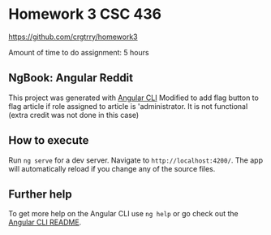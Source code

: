 # Homework 3 CSC 436

https://github.com/crgtrry/homework3

Amount of time to do assignment: 5 hours

## NgBook: Angular Reddit

This project was generated with [Angular CLI](https://github.com/angular/angular-cli) Modified to add flag button to flag article if role assigned to article is 'administrator.  It is not functional (extra credit was not done in this case)

## How to execute

Run `ng serve` for a dev server. Navigate to `http://localhost:4200/`. The app will automatically reload if you change any of the source files.

## Further help

To get more help on the Angular CLI use `ng help` or go check out the [Angular CLI README](https://github.com/angular/angular-cli/blob/master/README.md).
